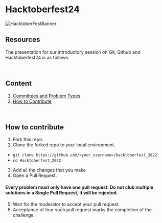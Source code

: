 # Hacktoberfest24
![HacktoberFestBanner]()

## Resources
The presentation for our introductory session on Git, Github and Hacktoberfest24 is as follows:

<br>

## Content
1. [Committees and Problem Types](#committees-and-problem-types)
2. [How to Contribute](#how-to-contribute)
<br>

## How to contribute

1. Fork this repo.
2. Clone the forked repo to your local environment.
- `git clone https://github.com/<your_username>/Hacktoberfest_2022`
- `cd Hacktoberfest_2022`
3. Add all the changes that you make
4. Open a Pull Request.
#### Every problem must only have one pull request. Do not club multiple solutions in a Single Pull Request, it will be rejected.

   
5. Wait for the moderator to accept your pull request.
6. Acceptance of four such pull request marks the completion of the challenge.





